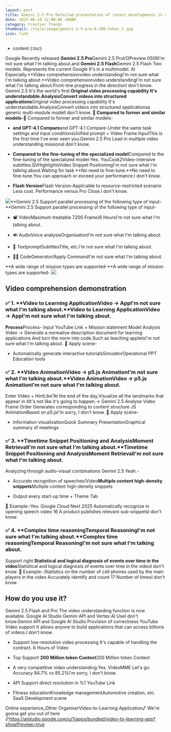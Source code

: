 ```yaml
---
layout: post
title: Gemini 2.5 Pro Detailed presentation of recent developments in video comprehension It's capable of handling the contract. 6 Hour VideoTop Support 200 Million token Context
date: 2025-06-19 12:00:00 +0800
category: Frontier Trends
thumbnail: /style/image/gemini-2-5-pro-6-200-token_1.jpg
icon: link
---
```

* content
{:toc}

Google Recently released **Gemini 2.5 Pro**Gemini 2.5 ProI/OPreview 0506I'm not sure what I'm talking about.and **Gemini 2.5 Flash**Gemini 2.5 Flash Two models. Represents the current Google It's in a multimodel. AI Especially.**Video comprehensionvideo understandingI'm not sure what I'm talking about.**Video comprehensionvideo understandingI'm not sure what I'm talking about.Front-line progress in the directionI don't know.
Gemini 2.5 It's the world's first.**Original video processing capability It's understandable.AnalysisConvert videos into structured applications**Original video processing capability It's understandable.AnalysisConvert videos into structured applicationsa generic multi-module modelI don't know.
**🚀 Compared to former and similar models-**🚀 Compared to former and similar models-

- **and GPT-4.1 Compare**and GPT-4.1 Compare-Under the same task settings and input conditionsUnified prompt + Video Frame InputThis is the first time I've ever seen you.Gemini 2.5 Pro Lead in multiple video understanding missionsI don't know.

- **Compared to the fine-tuning of the specialized model**Compared to the fine-tuning of the specialized model-Yes. YouCook2Video-intensive subtitles.QVHighlightsVideo Snippet PositioningI'm not sure what I'm talking about.Waiting for task **No need to fine-tune.**No need to fine-tune.You can approach or exceed your performance.I don't know.

- **Flash Version**Flash Version-Applicable to resource-restricted scenario Less cost. Performance versus Pro Close.I don't know.

![](https://assets-v2.circle.so/k1y1nz123iuqydlmu701wdjf3kwm)**Gemini 2.5 Support parallel processing of the following type of input-**Gemini 2.5 Support parallel processing of the following type of input-

- 📽️ VideoMaximum treatable 7200 Frame/6 HoursI'm not sure what I'm talking about.

- 🔊 AudioVoice analysisOrganisationI'm not sure what I'm talking about.

- 🧾 TextpromptSubtitlesTitle, etc.I'm not sure what I'm talking about.

- 🧑‍💻 CodeGenerator/Apply CommandI'm not sure what I'm talking about.

**A wide range of mission types are supported-**A wide range of mission types are supported-
![](https://assets-v2.circle.so/k8baxpf0r5dllasesohp9vqco232)
## Video comprehension demonstration

### ✅ 1. **Video to Learning ApplicationVideo → AppI'm not sure what I'm talking about.**Video to Learning ApplicationVideo → AppI'm not sure what I'm talking about.
**Process**Process-
Input YouTube Link + Mission statement
Model Analysis Video → Generate a normative description document for learning applications
And turn the norm into code.Such as teaching appletsI'm not sure what I'm talking about.
 🔎 Apply scene-

- Automatically generate interactive tutorialsSimulatorOperational PPT Education tools

### ✅ 2. **Video AnimationVideo → p5.js AnimationI'm not sure what I'm talking about.**Video AnimationVideo → p5.js AnimationI'm not sure what I'm talking about.
Enter Video + HintLike“At the end of the day,Visualize all the landmarks that appear in itIt's not like it's going to happen.→ Gemini 2.5 Analyse Video Frame Order Generates corresponding to content structure JS AnimationBased on p5.jsI'm sorry, I don't know.
 🔎 Apply scene-

- Information visualizationQuick Summary PresentationGraphical summary of meetings

### ✅ 3. **Timetime Snippet Positioning and AnalysisMoment RetrievalI'm not sure what I'm talking about.**Timetime Snippet Positioning and AnalysisMoment RetrievalI'm not sure what I'm talking about.
Analyzing through audio-visual combinations Gemini 2.5 Yeah.-

- Accurate recognition of speeches/Video**Multiple content high-density snippets**Multiple content high-density snippets

- Output every start-up time + Theme Tab

📌 Example:-Yes. Google Cloud Next 2025 Automatically recognize in opening speech video 16 A product publishes relevant sub-snippetsI don't know.

### ✅ 4. **Complex time reasoningTemporal ReasoningI'm not sure what I'm talking about.**Complex time reasoningTemporal ReasoningI'm not sure what I'm talking about.
Support right.**Statistical and logical diagnosis of events over time in the video**Statistical and logical diagnosis of events over time in the videoI don't know.
 📌 Example:-Statistics on the number of cell phones used by the main players in the video Accurately identify and count 17 Number of timesI don't know.

## How do you use it?
Gemini 2.5 Flash and Pro The video understanding function is now available. Google AI Studio  Gemini API and Vertex AI UseI don't know.Gemini API and Google AI Studio Provision of correctness YouTube Video support It allows anyone to build applications that can access billions of videos.I don't know.

- Support low-resolution video processing It's capable of handling the contract. 6 Hours of Video

- Top Support **200 Million token Context**200 Million token Context

- A very competitive video understanding.Yes. VideoMME Let's go. Accuracy 84.7% vs 85.2%I'm sorry, I don't know.

- API Support direct resolution in %1 YouTube Link

- Fitness educationKnowledge managementAutomotive creation, etc. SaaS Development scene

Online experience_Other OrganiserVideo-to-Learning Application♪ We're gonna get you out of here ♪https://aistudio.google.com/u/1/apps/bundled/video-to-learning-app?showPreview=true
